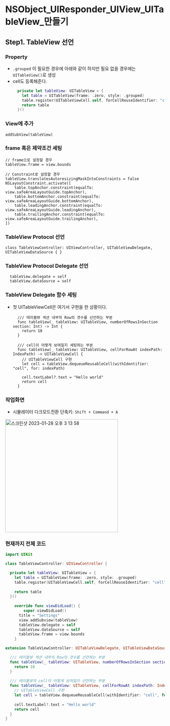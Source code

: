 # NSObject_UIResponder_UIView_UITableView_만들기

## Step1. TableView 선언

### Property 
- `.grouped` 이 필요한 경우에 아래와 같이 하지만 필요 없을 경우에는 `UITableView()`로 생성
- cell도 등록해준다. 
  ```swift
    private let tableView: UITableView = {
      let table = UITableView(frame: .zero, style: .grouped)
      table.register(UITableViewCell.self, forCellReuseIdentifier: "cell")
      return table
    }()

  ```

### View에 추가
  ```
  addSubView(tableView)
  ```

### frame 혹은 제약조건 세팅
  ```
  // frame으로 설정할 경우
  tableView.frame = view.bounds

  // Constraint로 설정할 경우
  tableView.translatesAutoresizingMaskIntoConstraints = false  
  NSLayoutConstraint.activate([
      table.topAnchor.constraint(equalTo: view.safeAreaLayoutGuide.topAnchor),
      table.bottomAnchor.constraint(equalTo: view.safeAreaLayoutGuide.bottomAnchor),
      table.leadingAnchor.constraint(equalTo: view.safeAreaLayoutGuide.leadingAnchor),
      table.trailingAnchor.constraint(equalTo: view.safeAreaLayoutGuide.trailingAnchor),
  ])
  ```
  
### TableView Protocol 선언 
  ```
  class TableViewController: UIViewController, UITableViewDelegate, UITableViewDataSource { }
  ```

### TableView Protocol Delegate 선언
  ```swfit
    tableView.delegate = self
    tableView.dataSource = self
  ```

### TableView Delegate 함수 세팅
- 첫 UITableViewCell은 여기서 구현을 한 상황이다.
  ```
    /// 테이블뷰 섹션 내부의 Row의 갯수를 선언하는 부분
    func tableView(_ tableView: UITableView, numberOfRowsInSection section: Int) -> Int {
      return 10
    }
    
    /// cell이 어떻게 보여질지 세팅하는 부분
    func tableView(_ tableView: UITableView, cellForRowAt indexPath: IndexPath) -> UITableViewCell {
      // UITableViewCell 구현
      let cell = tableView.dequeueReusableCell(withIdentifier: "cell", for: indexPath)
    
      cell.textLabel?.text = "Hello world"
      return cell
    }

  ```


### 작업화면
- 시뮬레이터 다크모드전환 단축키: `Shift + Command + A`
<img width="356" alt="스크린샷 2023-01-28 오후 3 13 58" src="https://user-images.githubusercontent.com/76529148/215250704-86891e64-c094-4898-80ea-d76f41e6d14a.png">


### 현재까지 전체 코드

```swift
import UIKit

class TableViewController: UIViewController {

  private let tableView: UITableView = {
    let table = UITableView(frame: .zero, style: .grouped)
    table.register(UITableViewCell.self, forCellReuseIdentifier: "cell")
    
    return table
  }()
  
    override func viewDidLoad() {
        super.viewDidLoad()
      title = "Settings"
      view.addSubview(tableView)
      tableView.delegate = self
      tableView.dataSource = self
      tableView.frame = view.bounds
    }

extension TableViewController: UITableViewDelegate, UITableViewDataSource {

  /// 테이블뷰 섹션 내부의 Row의 갯수를 선언하는 부분
  func tableView(_ tableView: UITableView, numberOfRowsInSection section: Int) -> Int {
    return 10
  }
  
  /// 테이블뷰의 cell이 어떻게 보여질지 선언하는 부분
  func tableView(_ tableView: UITableView, cellForRowAt indexPath: IndexPath) -> UITableViewCell {
    // UITableViewCell 구현
    let cell = tableView.dequeueReusableCell(withIdentifier: "cell", for: indexPath)
  
    cell.textLabel?.text = "Hello world"
    return cell
  }
}

```


